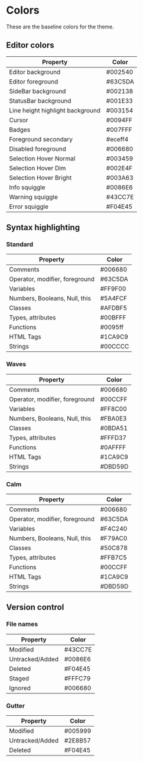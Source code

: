 # Colors

These are the baseline colors for the theme.

## Editor colors

| Property                         | Color   |
| -------------------------------- | ------- |
| Editor background                | #002540 |
| Editor foreground                | #63C5DA |
| SideBar background               | #002138 |
| StatusBar background             | #001E33 |
| Line height highlight background | #003154 |
| Cursor                           | #0094FF |
| Badges                           | #007FFF |
| Foreground secondary             | #eceff4 |
| Disabled foreground              | #006680 |
| Selection Hover Normal           | #003459 |
| Selection Hover Dim              | #002E4F |
| Selection Hover Bright           | #003A63 |
| Info squiggle                    | #0086E6 |
| Warning squiggle                 | #43CC7E |
| Error squiggle                   | #F04E45 |

## Syntax highlighting

### Standard

| Property                       | Color   |
| ------------------------------ | ------- |
| Comments                       | #006680 |
| Operator, modifier, foreground | #63C5DA |
| Variables                      | #FF9F00 |
| Numbers, Booleans, Null, this  | #5A4FCF |
| Classes                        | #AFDBF5 |
| Types, attributes              | #00BFFF |
| Functions                      | #0095ff |
| HTML Tags                      | #1CA9C9 |
| Strings                        | #00CCCC |

### Waves

| Property                       | Color   |
| ------------------------------ | ------- |
| Comments                       | #006680 |
| Operator, modifier, foreground | #00CCFF |
| Variables                      | #FF8C00 |
| Numbers, Booleans, Null, this  | #FBA0E3 |
| Classes                        | #0BDA51 |
| Types, attributes              | #FFFD37 |
| Functions                      | #0AFFFF |
| HTML Tags                      | #1CA9C9 |
| Strings                        | #DBD59D |

### Calm

| Property                       | Color   |
| ------------------------------ | ------- |
| Comments                       | #006680 |
| Operator, modifier, foreground | #63C5DA |
| Variables                      | #F4C240 |
| Numbers, Booleans, Null, this  | #F79AC0 |
| Classes                        | #50C878 |
| Types, attributes              | #FFB7C5 |
| Functions                      | #00CCFF |
| HTML Tags                      | #1CA9C9 |
| Strings                        | #DBD59D |

## Version control

### File names

| Property        | Color   |
| --------------- | ------- |
| Modified        | #43CC7E |
| Untracked/Added | #0086E6 |
| Deleted         | #F04E45 |
| Staged          | #FFFC79 |
| Ignored         | #006680 |

### Gutter

| Property        | Color   |
| --------------- | ------- |
| Modified        | #005999 |
| Untracked/Added | #2E8B57 |
| Deleted         | #F04E45 |
